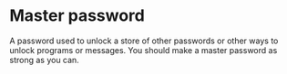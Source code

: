 [Title]: # (Master password)
[Difficulty]: # (Beginner)
[Order]: # (75)

# Master password

A password used to unlock a store of other passwords or other ways to unlock programs or messages. You should make a master password as strong as you can.